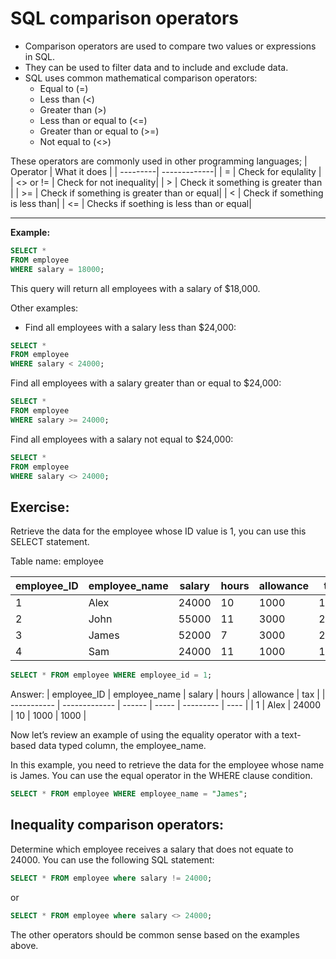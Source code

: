# SQL comparison operators

- Comparison operators are used to compare two values or expressions in SQL.
- They can be used to filter data and to include and exclude data.
- SQL uses common mathematical comparison operators:
  - Equal to (=)
  - Less than (<)
  - Greater than (>)
  - Less than or equal to (<=)
  - Greater than or equal to (>=)
  - Not equal to (<>)

These operators are commonly used in other programming languages;
| Operator | What it does |
| ---------| -------------|
| = | Check for equlality |
| <> or != | Check for not inequality|
| > | Check it something is greater than |
| >= | Check if something is greater than or equal|
| < | Check if something is less than|
| <= | Checks if soething is less than or equal|

---

**Example:**

```sql
SELECT *
FROM employee
WHERE salary = 18000;
```

This query will return all employees with a salary of $18,000.

Other examples:

- Find all employees with a salary less than $24,000:

```sql
SELECT *
FROM employee
WHERE salary < 24000;
```

Find all employees with a salary greater than or equal to $24,000:

```sql
SELECT *
FROM employee
WHERE salary >= 24000;
```

Find all employees with a salary not equal to $24,000:

```sql
SELECT *
FROM employee
WHERE salary <> 24000;
```

## Exercise:

Retrieve the data for the employee whose ID value is 1, you can use this SELECT statement.

Table name: employee

| employee_ID | employee_name | salary | hours | allowance | tax  |
| ----------- | ------------- | ------ | ----- | --------- | ---- |
| 1           | Alex          | 24000  | 10    | 1000      | 1000 |
| 2           | John          | 55000  | 11    | 3000      | 2000 |
| 3           | James         | 52000  | 7     | 3000      | 2000 |
| 4           | Sam           | 24000  | 11    | 1000      | 1000 |

```sql
SELECT * FROM employee WHERE employee_id = 1;
```

Answer:
| employee_ID | employee_name | salary | hours | allowance | tax |
| ----------- | ------------- | ------ | ----- | --------- | ---- |
| 1 | Alex | 24000 | 10 | 1000 | 1000 |

Now let’s review an example of using the equality operator with a text-based data typed column, the employee_name.

In this example, you need to retrieve the data for the employee whose name is James. You can use the equal operator in the WHERE clause condition.

```sql
SELECT * FROM employee WHERE employee_name = "James";
```

## Inequality comparison operators:

Determine which employee receives a salary that does not equate to 24000. You can use the following SQL statement:

```sql
SELECT * FROM employee where salary != 24000;
```

or

```sql
SELECT * FROM employee where salary <> 24000;
```

The other operators should be common sense based on the examples above.
